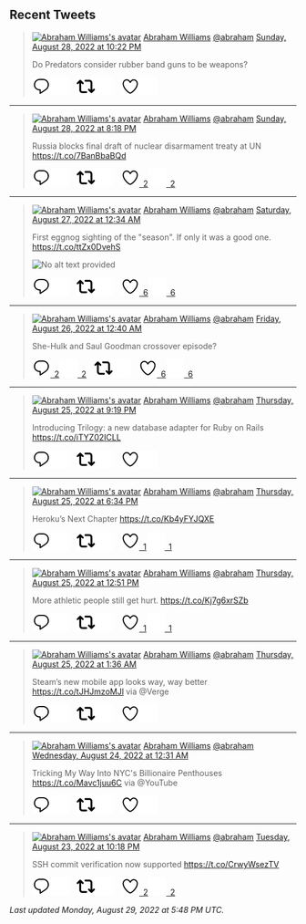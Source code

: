 ## Recent Tweets

> [![Abraham Williams's avatar](https://pbs.twimg.com/profile_images/897079141719195648/_mvh-QJH_mini.jpg)](https://twitter.com/abraham) [Abraham Williams](https://twitter.com/abraham) [@abraham](https://twitter.com/abraham) [Sunday, August 28, 2022 at 10:22 PM](https://twitter.com/abraham/status/1564015688880197635)
>
> Do Predators consider rubber band guns to be weapons?
>
> [![Reply](./images/reply_light.svg#gh-light-mode-only "Reply")](https://twitter.com/intent/tweet?in_reply_to=1564015688880197635#gh-light-mode-only)[![Reply](./images/reply.svg#gh-dark-mode-only "Reply")](https://twitter.com/intent/tweet?in_reply_to=1564015688880197635#gh-dark-mode-only)&emsp;[![Retweet](./images/retweet_light.svg#gh-light-mode-only "Retweet")](https://twitter.com/intent/retweet?tweet_id=1564015688880197635#gh-light-mode-only)[![Retweet](./images/retweet.svg#gh-dark-mode-only "Retweet")](https://twitter.com/intent/retweet?tweet_id=1564015688880197635#gh-dark-mode-only)&emsp;[![Like](./images/like_light.svg#gh-light-mode-only "Like")](https://twitter.com/intent/favorite?tweet_id=1564015688880197635#gh-light-mode-only)[![Like](./images/like.svg#gh-dark-mode-only "Like")](https://twitter.com/intent/favorite?tweet_id=1564015688880197635#gh-dark-mode-only)


---

> [![Abraham Williams's avatar](https://pbs.twimg.com/profile_images/897079141719195648/_mvh-QJH_mini.jpg)](https://twitter.com/abraham) [Abraham Williams](https://twitter.com/abraham) [@abraham](https://twitter.com/abraham) [Sunday, August 28, 2022 at 8:18 PM](https://twitter.com/abraham/status/1563984374047162369)
>
> Russia blocks final draft of nuclear disarmament treaty at UN https://t.co/7BanBbaBQd
>
> [![Reply](./images/reply_light.svg#gh-light-mode-only "Reply")](https://twitter.com/intent/tweet?in_reply_to=1563984374047162369#gh-light-mode-only)[![Reply](./images/reply.svg#gh-dark-mode-only "Reply")](https://twitter.com/intent/tweet?in_reply_to=1563984374047162369#gh-dark-mode-only)&emsp;[![Retweet](./images/retweet_light.svg#gh-light-mode-only "Retweet")](https://twitter.com/intent/retweet?tweet_id=1563984374047162369#gh-light-mode-only)[![Retweet](./images/retweet.svg#gh-dark-mode-only "Retweet")](https://twitter.com/intent/retweet?tweet_id=1563984374047162369#gh-dark-mode-only)&emsp;[![Like](./images/like_light.svg#gh-light-mode-only "Like")&ensp;2](https://twitter.com/intent/favorite?tweet_id=1563984374047162369#gh-light-mode-only)[![Like](./images/like.svg#gh-dark-mode-only "Like")&ensp;2](https://twitter.com/intent/favorite?tweet_id=1563984374047162369#gh-dark-mode-only)


---

> [![Abraham Williams's avatar](https://pbs.twimg.com/profile_images/897079141719195648/_mvh-QJH_mini.jpg)](https://twitter.com/abraham) [Abraham Williams](https://twitter.com/abraham) [@abraham](https://twitter.com/abraham) [Saturday, August 27, 2022 at 12:34 AM](https://twitter.com/abraham/status/1563324039262715904)
>
> First eggnog sighting of the "season". If only it was a good one. https://t.co/ttZx0DvehS
>
> ![No alt text provided](https://pbs.twimg.com/media/FbIKoyHVsAEmMWQ.jpg)
>
> [![Reply](./images/reply_light.svg#gh-light-mode-only "Reply")](https://twitter.com/intent/tweet?in_reply_to=1563324039262715904#gh-light-mode-only)[![Reply](./images/reply.svg#gh-dark-mode-only "Reply")](https://twitter.com/intent/tweet?in_reply_to=1563324039262715904#gh-dark-mode-only)&emsp;[![Retweet](./images/retweet_light.svg#gh-light-mode-only "Retweet")](https://twitter.com/intent/retweet?tweet_id=1563324039262715904#gh-light-mode-only)[![Retweet](./images/retweet.svg#gh-dark-mode-only "Retweet")](https://twitter.com/intent/retweet?tweet_id=1563324039262715904#gh-dark-mode-only)&emsp;[![Like](./images/like_light.svg#gh-light-mode-only "Like")&ensp;6](https://twitter.com/intent/favorite?tweet_id=1563324039262715904#gh-light-mode-only)[![Like](./images/like.svg#gh-dark-mode-only "Like")&ensp;6](https://twitter.com/intent/favorite?tweet_id=1563324039262715904#gh-dark-mode-only)


---

> [![Abraham Williams's avatar](https://pbs.twimg.com/profile_images/897079141719195648/_mvh-QJH_mini.jpg)](https://twitter.com/abraham) [Abraham Williams](https://twitter.com/abraham) [@abraham](https://twitter.com/abraham) [Friday, August 26, 2022 at 12:40 AM](https://twitter.com/abraham/status/1562963216170225666)
>
> She-Hulk and Saul Goodman crossover episode?
>
> [![Reply](./images/reply_light.svg#gh-light-mode-only "Reply")&ensp;2](https://twitter.com/intent/tweet?in_reply_to=1562963216170225666#gh-light-mode-only)[![Reply](./images/reply.svg#gh-dark-mode-only "Reply")&ensp;2](https://twitter.com/intent/tweet?in_reply_to=1562963216170225666#gh-dark-mode-only)&emsp;[![Retweet](./images/retweet_light.svg#gh-light-mode-only "Retweet")](https://twitter.com/intent/retweet?tweet_id=1562963216170225666#gh-light-mode-only)[![Retweet](./images/retweet.svg#gh-dark-mode-only "Retweet")](https://twitter.com/intent/retweet?tweet_id=1562963216170225666#gh-dark-mode-only)&emsp;[![Like](./images/like_light.svg#gh-light-mode-only "Like")&ensp;6](https://twitter.com/intent/favorite?tweet_id=1562963216170225666#gh-light-mode-only)[![Like](./images/like.svg#gh-dark-mode-only "Like")&ensp;6](https://twitter.com/intent/favorite?tweet_id=1562963216170225666#gh-dark-mode-only)


---

> [![Abraham Williams's avatar](https://pbs.twimg.com/profile_images/897079141719195648/_mvh-QJH_mini.jpg)](https://twitter.com/abraham) [Abraham Williams](https://twitter.com/abraham) [@abraham](https://twitter.com/abraham) [Thursday, August 25, 2022 at 9:19 PM](https://twitter.com/abraham/status/1562912545366806529)
>
> Introducing Trilogy: a new database adapter for Ruby on Rails https://t.co/iTYZ02ICLL
>
> [![Reply](./images/reply_light.svg#gh-light-mode-only "Reply")](https://twitter.com/intent/tweet?in_reply_to=1562912545366806529#gh-light-mode-only)[![Reply](./images/reply.svg#gh-dark-mode-only "Reply")](https://twitter.com/intent/tweet?in_reply_to=1562912545366806529#gh-dark-mode-only)&emsp;[![Retweet](./images/retweet_light.svg#gh-light-mode-only "Retweet")](https://twitter.com/intent/retweet?tweet_id=1562912545366806529#gh-light-mode-only)[![Retweet](./images/retweet.svg#gh-dark-mode-only "Retweet")](https://twitter.com/intent/retweet?tweet_id=1562912545366806529#gh-dark-mode-only)&emsp;[![Like](./images/like_light.svg#gh-light-mode-only "Like")](https://twitter.com/intent/favorite?tweet_id=1562912545366806529#gh-light-mode-only)[![Like](./images/like.svg#gh-dark-mode-only "Like")](https://twitter.com/intent/favorite?tweet_id=1562912545366806529#gh-dark-mode-only)


---

> [![Abraham Williams's avatar](https://pbs.twimg.com/profile_images/897079141719195648/_mvh-QJH_mini.jpg)](https://twitter.com/abraham) [Abraham Williams](https://twitter.com/abraham) [@abraham](https://twitter.com/abraham) [Thursday, August 25, 2022 at 6:34 PM](https://twitter.com/abraham/status/1562871022650798081)
>
> Heroku’s Next Chapter https://t.co/Kb4yFYJQXE
>
> [![Reply](./images/reply_light.svg#gh-light-mode-only "Reply")](https://twitter.com/intent/tweet?in_reply_to=1562871022650798081#gh-light-mode-only)[![Reply](./images/reply.svg#gh-dark-mode-only "Reply")](https://twitter.com/intent/tweet?in_reply_to=1562871022650798081#gh-dark-mode-only)&emsp;[![Retweet](./images/retweet_light.svg#gh-light-mode-only "Retweet")](https://twitter.com/intent/retweet?tweet_id=1562871022650798081#gh-light-mode-only)[![Retweet](./images/retweet.svg#gh-dark-mode-only "Retweet")](https://twitter.com/intent/retweet?tweet_id=1562871022650798081#gh-dark-mode-only)&emsp;[![Like](./images/like_light.svg#gh-light-mode-only "Like")&ensp;1](https://twitter.com/intent/favorite?tweet_id=1562871022650798081#gh-light-mode-only)[![Like](./images/like.svg#gh-dark-mode-only "Like")&ensp;1](https://twitter.com/intent/favorite?tweet_id=1562871022650798081#gh-dark-mode-only)


---

> [![Abraham Williams's avatar](https://pbs.twimg.com/profile_images/897079141719195648/_mvh-QJH_mini.jpg)](https://twitter.com/abraham) [Abraham Williams](https://twitter.com/abraham) [@abraham](https://twitter.com/abraham) [Thursday, August 25, 2022 at 12:51 PM](https://twitter.com/abraham/status/1562784749651116035)
>
> More athletic people still get hurt. https://t.co/Kj7g6xrSZb
>
> [![Reply](./images/reply_light.svg#gh-light-mode-only "Reply")](https://twitter.com/intent/tweet?in_reply_to=1562784749651116035#gh-light-mode-only)[![Reply](./images/reply.svg#gh-dark-mode-only "Reply")](https://twitter.com/intent/tweet?in_reply_to=1562784749651116035#gh-dark-mode-only)&emsp;[![Retweet](./images/retweet_light.svg#gh-light-mode-only "Retweet")](https://twitter.com/intent/retweet?tweet_id=1562784749651116035#gh-light-mode-only)[![Retweet](./images/retweet.svg#gh-dark-mode-only "Retweet")](https://twitter.com/intent/retweet?tweet_id=1562784749651116035#gh-dark-mode-only)&emsp;[![Like](./images/like_light.svg#gh-light-mode-only "Like")&ensp;1](https://twitter.com/intent/favorite?tweet_id=1562784749651116035#gh-light-mode-only)[![Like](./images/like.svg#gh-dark-mode-only "Like")&ensp;1](https://twitter.com/intent/favorite?tweet_id=1562784749651116035#gh-dark-mode-only)


---

> [![Abraham Williams's avatar](https://pbs.twimg.com/profile_images/897079141719195648/_mvh-QJH_mini.jpg)](https://twitter.com/abraham) [Abraham Williams](https://twitter.com/abraham) [@abraham](https://twitter.com/abraham) [Thursday, August 25, 2022 at 1:36 AM](https://twitter.com/abraham/status/1562614853499383808)
>
> Steam’s new mobile app looks way, way better https://t.co/tJHJmzoMJl via @Verge
>
> [![Reply](./images/reply_light.svg#gh-light-mode-only "Reply")](https://twitter.com/intent/tweet?in_reply_to=1562614853499383808#gh-light-mode-only)[![Reply](./images/reply.svg#gh-dark-mode-only "Reply")](https://twitter.com/intent/tweet?in_reply_to=1562614853499383808#gh-dark-mode-only)&emsp;[![Retweet](./images/retweet_light.svg#gh-light-mode-only "Retweet")](https://twitter.com/intent/retweet?tweet_id=1562614853499383808#gh-light-mode-only)[![Retweet](./images/retweet.svg#gh-dark-mode-only "Retweet")](https://twitter.com/intent/retweet?tweet_id=1562614853499383808#gh-dark-mode-only)&emsp;[![Like](./images/like_light.svg#gh-light-mode-only "Like")](https://twitter.com/intent/favorite?tweet_id=1562614853499383808#gh-light-mode-only)[![Like](./images/like.svg#gh-dark-mode-only "Like")](https://twitter.com/intent/favorite?tweet_id=1562614853499383808#gh-dark-mode-only)


---

> [![Abraham Williams's avatar](https://pbs.twimg.com/profile_images/897079141719195648/_mvh-QJH_mini.jpg)](https://twitter.com/abraham) [Abraham Williams](https://twitter.com/abraham) [@abraham](https://twitter.com/abraham) [Wednesday, August 24, 2022 at 12:31 AM](https://twitter.com/abraham/status/1562236114471092224)
>
> Tricking My Way Into NYC's Billionaire Penthouses https://t.co/Mavc1juu6C via @YouTube
>
> [![Reply](./images/reply_light.svg#gh-light-mode-only "Reply")](https://twitter.com/intent/tweet?in_reply_to=1562236114471092224#gh-light-mode-only)[![Reply](./images/reply.svg#gh-dark-mode-only "Reply")](https://twitter.com/intent/tweet?in_reply_to=1562236114471092224#gh-dark-mode-only)&emsp;[![Retweet](./images/retweet_light.svg#gh-light-mode-only "Retweet")](https://twitter.com/intent/retweet?tweet_id=1562236114471092224#gh-light-mode-only)[![Retweet](./images/retweet.svg#gh-dark-mode-only "Retweet")](https://twitter.com/intent/retweet?tweet_id=1562236114471092224#gh-dark-mode-only)&emsp;[![Like](./images/like_light.svg#gh-light-mode-only "Like")](https://twitter.com/intent/favorite?tweet_id=1562236114471092224#gh-light-mode-only)[![Like](./images/like.svg#gh-dark-mode-only "Like")](https://twitter.com/intent/favorite?tweet_id=1562236114471092224#gh-dark-mode-only)


---

> [![Abraham Williams's avatar](https://pbs.twimg.com/profile_images/897079141719195648/_mvh-QJH_mini.jpg)](https://twitter.com/abraham) [Abraham Williams](https://twitter.com/abraham) [@abraham](https://twitter.com/abraham) [Tuesday, August 23, 2022 at 10:18 PM](https://twitter.com/abraham/status/1562202744554983424)
>
> SSH commit verification now supported https://t.co/CrwyWsezTV
>
> [![Reply](./images/reply_light.svg#gh-light-mode-only "Reply")](https://twitter.com/intent/tweet?in_reply_to=1562202744554983424#gh-light-mode-only)[![Reply](./images/reply.svg#gh-dark-mode-only "Reply")](https://twitter.com/intent/tweet?in_reply_to=1562202744554983424#gh-dark-mode-only)&emsp;[![Retweet](./images/retweet_light.svg#gh-light-mode-only "Retweet")](https://twitter.com/intent/retweet?tweet_id=1562202744554983424#gh-light-mode-only)[![Retweet](./images/retweet.svg#gh-dark-mode-only "Retweet")](https://twitter.com/intent/retweet?tweet_id=1562202744554983424#gh-dark-mode-only)&emsp;[![Like](./images/like_light.svg#gh-light-mode-only "Like")&ensp;2](https://twitter.com/intent/favorite?tweet_id=1562202744554983424#gh-light-mode-only)[![Like](./images/like.svg#gh-dark-mode-only "Like")&ensp;2](https://twitter.com/intent/favorite?tweet_id=1562202744554983424#gh-dark-mode-only)


_Last updated Monday, August 29, 2022 at 5:48 PM UTC._
